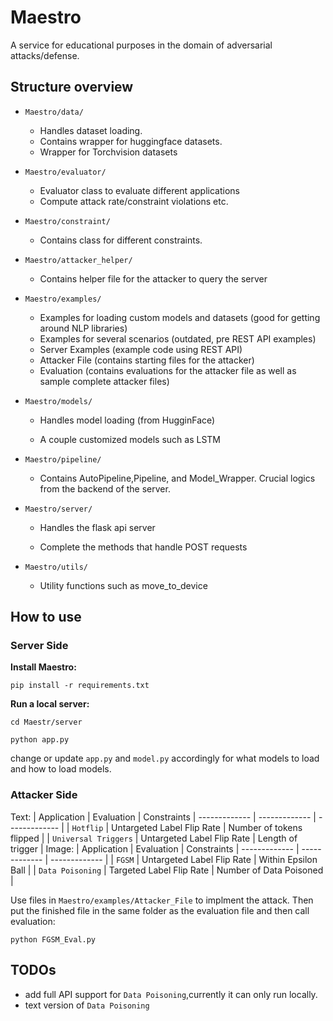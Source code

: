 # Maestro

A service for educational purposes in the domain of adversarial attacks/defense. 


## Structure overview

-   `Maestro/data/`
	-   Handles dataset loading.
	-   Contains wrapper for huggingface datasets.
	-   Wrapper for Torchvision datasets
-   `Maestro/evaluator/`
    
	-   Evaluator class to evaluate different applications
	-   Compute attack rate/constraint violations etc.
-   `Maestro/constraint/`
	-   Contains class for different constraints.
-   `Maestro/attacker_helper/`
	-   Contains helper file for the attacker to query the server
-   `Maestro/examples/`
    
    - Examples for loading custom models and datasets (good for getting around NLP libraries)
	-   Examples for several scenarios (outdated, pre REST API examples) 
	-   Server Examples (example code using REST API)
	-   Attacker File (contains starting files for the attacker)
	-   Evaluation (contains evaluations for the attacker file as well as sample complete attacker files)
    

-   `Maestro/models/`

	-   Handles model loading (from HugginFace)
    
	-   A couple customized models such as LSTM
    

-   `Maestro/pipeline/`
    
	-   Contains AutoPipeline,Pipeline, and Model_Wrapper. Crucial logics from the backend of the server.
        

-   `Maestro/server/`
    
	-   Handles the flask api server
    
	-   Complete the methods that handle POST requests
    
-   `Maestro/utils/`
	- Utility functions such as move_to_device

## How to use
### Server Side
**Install Maestro:**
```
pip install -r requirements.txt
```
**Run a local server:**
```
cd Maestr/server
```
```
python app.py
```
change or update `app.py` and `model.py` accordingly for what models to load and how to load models.

### Attacker Side
Text:
| Application  | Evaluation | Constraints 
| ------------- | ------------- | ------------- | 
| `Hotflip`  | Untargeted Label Flip Rate  | Number of tokens flipped  | 
| `Universal Triggers`  | Untargeted Label Flip Rate  | Length of trigger  | 
Image:
| Application  | Evaluation | Constraints
| ------------- | ------------- | ------------- | 
| `FGSM`  | Untargeted Label Flip Rate  | Within Epsilon Ball | 
| `Data Poisoning`  | Targeted Label Flip Rate  | Number of Data Poisoned  | 

Use files in `Maestro/examples/Attacker_File` to implment the attack. Then put the finished file in the same folder as the evaluation file and then call evaluation:
```
python FGSM_Eval.py
```
## TODOs
- add full API support for `Data Poisoning`,currently it can only run locally. 
- text version of `Data Poisoning`